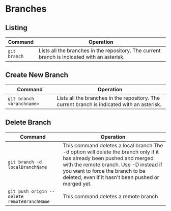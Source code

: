 # Branches
## Listing
| Command  | Operation |
| ------------- | ------------- |
| `git branch` |  Lists all the branches in the repository. The current branch is indicated with an asterisk. |

## Create New Branch
| Command  | Operation |
| ------------- | ------------- |
| `git branch <branchname>` |  Lists all the branches in the repository. The current branch is indicated with an asterisk. |


## Delete Branch

| Command  | Operation |
| ------------- | ------------- |
| `git branch -d localBranchName` | This command deletes a local branch.The -d option will delete the branch only if it has already been pushed and merged with the remote branch. Use -D instead if you want to force the branch to be deleted, even if it hasn't been pushed or merged yet. |
| `git push origin --delete remoteBranchName` | This command deletes a remote branch |

